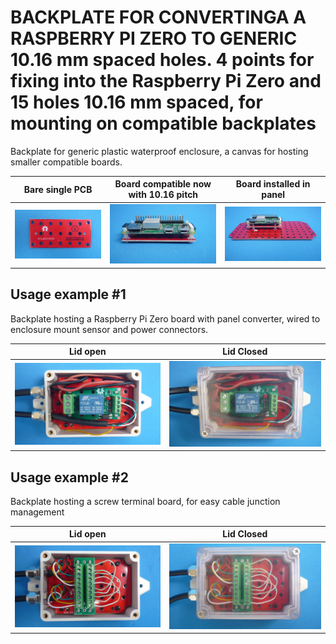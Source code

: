 
# BACKPLATE FOR CONVERTINGA A RASPBERRY PI ZERO TO GENERIC 10.16 mm spaced holes. 4 points for fixing into the Raspberry Pi Zero and 15 holes 10.16 mm spaced, for mounting on compatible backplates

Backplate for generic plastic waterproof enclosure, a canvas for hosting smaller compatible boards.

Bare single PCB                              |Board compatible now with 10.16 pitch      |Board installed in panel                          |
---------------------------------------------|-------------------------------------------|--------------------------------------------------|
![](/a-backplates/a03/assets/img/barepcb.jpg)|![](/a-backplates/a03/assets/img/installedinboard.jpg)|![](/a-backplates/a03/assets/img/installedinpanel.jpg)|


## Usage example #1

Backplate hosting a Raspberry Pi Zero board with panel converter, wired to enclosure mount sensor and power connectors.



Lid open                                     |Lid Closed                                       |
---------------------------------------------|-------------------------------------------------|
![](/a-backplates/a00/assets/img/lidopen1.jpg)|![](/a-backplates/a00/assets/img/lidclosed1.jpg)|


## Usage example #2

Backplate hosting a screw terminal board, for easy cable junction management



Lid open                                     |Lid Closed                                       |
---------------------------------------------|-------------------------------------------------|
![](/a-backplates/a00/assets/img/lidopen2.jpg)|![](/a-backplates/a00/assets/img/lidclosed2.jpg)|
